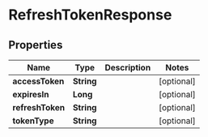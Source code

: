 
# RefreshTokenResponse

## Properties
Name | Type | Description | Notes
------------ | ------------- | ------------- | -------------
**accessToken** | **String** |  |  [optional]
**expiresIn** | **Long** |  |  [optional]
**refreshToken** | **String** |  |  [optional]
**tokenType** | **String** |  |  [optional]



